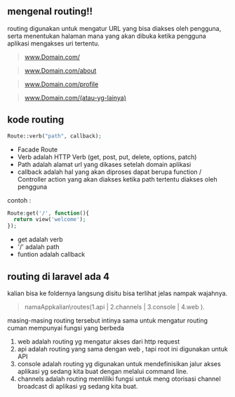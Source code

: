 ## mengenal routing!!
routing digunakan untuk mengatur URL yang bisa diakses oleh pengguna, serta menentukan halaman mana yang akan dibuka ketika pengguna aplikasi mengakses uri tertentu.

> www.Domain.com/

> www.Domain.com/about

> www.Domain.com/profile

> www.Domain.com/(atau-yg-lainya)

## kode routing
```php
Route::verb("path", callback);
```

+ Facade Route
+ Verb adalah HTTP Verb (get, post, put, delete, options, patch)
+ Path adalah alamat url yang dikases setelah domain aplikasi
+ callback adalah hal yang akan diproses dapat berupa function / Controller action yang akan diakses ketika path tertentu diakses oleh pengguna

contoh : 
```php
Route:get('/', function(){
  return view('welcome');
});
```

-  get adalah verb
- '/' adalah path
- funtion adalah callback



## routing di laravel ada 4
kalian bisa ke foldernya langsung disitu bisa terlihat jelas nampak wajahnya.
> namaAppkalian\routes\(1.api | 2.channels | 3.console | 4.web ).

masing-masing routing tersebut intinya sama untuk mengatur routing cuman mempunyai fungsi yang berbeda
1. web adalah routing yg mengatur akses dari http request
2. api adalah routing yang sama dengan web , tapi root ini digunakan untuk API
3. console adalah routing yg digunakan untuk mendefinisikan jalur akses aplikasi yg sedang kita buat dengan melalui command line.
4. channels adalah routing memliliki fungsi untuk meng otorisasi channel broadcast di aplikasi yg sedang kita buat.
